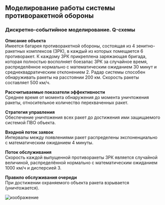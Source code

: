 ## Моделирование работы системы противоракетной обороны
### Дискретно-событийное моделирование. Q-схемы

<b>Описание объекта</b><br>
Имеется батарея противоракетной обороны, состоящая из 4 зенитно-ракетных комплексов (ЗРК), в каждый из которых помещается 6 противоракет. К каждому ЗРК прикреплена заряжающая бригада, которая полностью восполняет боезапас ЗРК за случайное время, распределённое нормально с математическим ожиданием 30 минут и среднеквадратическим отклонением 2. Радар системы способен обнаруживать ракеты на расстоянии 200 км. Скорость ракеты составляет 500 км/ч. 

<b>Рассчитываемые показатели эффективности</b><br>
Среднее время от момента обнаружения до момента уничтожения ракеты, относительное количество перехваченных ракет.

<b>Стратегия управления</b><br>
Обеспечение уничтожения всех ракет до достижения ими защищаемого системой ПВО объекта.

<b>Входной поток заявок</b><br>
Интервалы между появлениями ракет распределены экспоненциально с математическим ожиданием 4 минуты.

<b>Поток обслуживания</b><br>
Скорость каждой выпущенной противоракеты ЗРК является случайной величиной, распределённой нормально с математическим ожиданием 1000 км/ч и дисперсией 3.

<b>Правило обслуживания очереди</b><br>
При достижении охраняемого объекта ракета взрывается (уничтожается).

![изображение](https://user-images.githubusercontent.com/58703112/142770377-9fa9c086-2d35-4361-80b7-6367ab775d5f.png)
